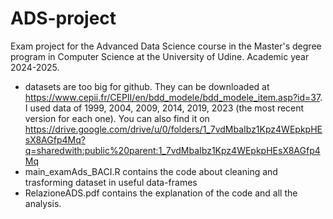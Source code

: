 # ADS-project
Exam project for the Advanced Data Science course in the Master's degree program in Computer Science at the University of Udine. Academic year 2024-2025.

- datasets are too big for github. They can be downloaded at https://www.cepii.fr/CEPII/en/bdd_modele/bdd_modele_item.asp?id=37. I used data of 1999, 2004, 2009, 2014, 2019, 2023 (the most recent version for each one). You can also find it on https://drive.google.com/drive/u/0/folders/1_7vdMbaIbz1Kpz4WEpkpHEsX8AGfp4Mq?q=sharedwith:public%20parent:1_7vdMbaIbz1Kpz4WEpkpHEsX8AGfp4Mq
- main_examAds_BACI.R contains the code about cleaning and trasforming dataset in useful data-frames
- RelazioneADS.pdf contains the explanation of the code and all the analysis.
